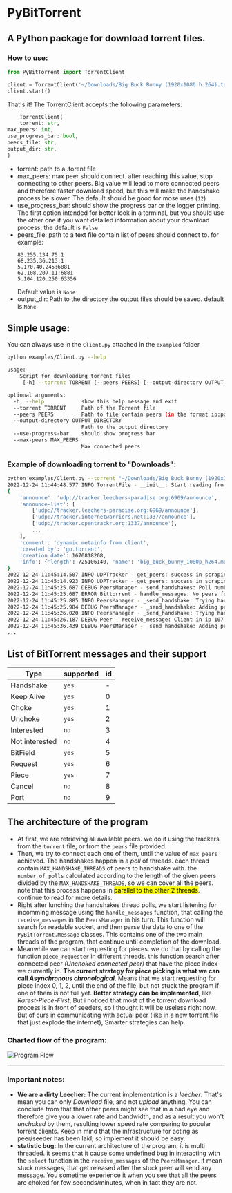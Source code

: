 # PyBitTorrent

## A Python package for download torrent files.

### How to use:

~~~python
from PyBitTorrent import TorrentClient

client = TorrentClient('~/Downloads/Big Buck Bunny (1920x1080 h.264).torrent')
client.start()
~~~

That's it!
The TorrentClient accepts the following parameters:

~~~python
    TorrentClient(
    torrent: str,
max_peers: int,
use_progress_bar: bool,
peers_file: str,
output_dir: str,
)
~~~

* torrent: path to a .torent file
* max_peers: max peer should connect. after reaching this value, stop connecting to other peers. Big value will lead to
  more connected peers and therefore faster download speed, but this will make the handshake process be slower. The
  default should be good for mose uses (`12`)
* use_progress_bar: should show the progress bar or the logger printing. The first option intended for better look in a
  terminal, but you should use the other one if you want detailed information about your download process. the default
  is `False`
* peers_file: path to a text file contain list of peers should connect to. for example:
    ~~~text
    83.255.134.75:1
    68.235.36.213:1
    5.170.40.245:6881
    62.108.207.11:6881
    5.104.120.250:63356
    ~~~
  Default value is `None`
* output_dir: Path to the directory the output files should be saved. default is `None`

## Simple usage:

You can always use in the `Client.py` attached in the `exampled` folder

~~~bash
python examples/Client.py --help

usage: 
    Script for downloading torrent files
     [-h] --torrent TORRENT [--peers PEERS] [--output-directory OUTPUT_DIRECTORY] [--use-progress-bar] [--max-peers MAX_PEERS]

optional arguments:
  -h, --help            show this help message and exit
  --torrent TORRENT     Path of the Torrent file
  --peers PEERS         Path to file contain peers (in the format ip:port for each line)
  --output-directory OUTPUT_DIRECTORY
                        Path to the output directory
  --use-progress-bar    should show progress bar
  --max-peers MAX_PEERS
                        Max connected peers
~~~

### Example of downloading torrent to "Downloads":

~~~bash
python examples/Client.py --torrent "~/Downloads/Big Buck Bunny (1920x1080 h.264).torrent"--output-directory ~/Downloads
2022-12-24 11:44:48.577 INFO TorrentFile - __init__: Start reading from BitTorrent file
{
    'announce': 'udp://tracker.leechers-paradise.org:6969/announce',
    'announce-list': [
        ['udp://tracker.leechers-paradise.org:6969/announce'],
        ['udp://tracker.internetwarriors.net:1337/announce'],
        ['udp://tracker.opentrackr.org:1337/announce'],
        ...
    ],
    'comment': 'dynamic metainfo from client',
    'created by': 'go.torrent',
    'creation date': 1670818208,
    'info': {'length': 725106140, 'name': 'big_buck_bunny_1080p_h264.mov', 'piece length': 262144, 'pieces': ''}}
}
2022-12-24 11:45:14.507 INFO UDPTracker - get_peers: success in scraping udp://tracker.moeking.me:6969/announce got 88 peers
2022-12-24 11:45:14.923 INFO UDPTracker - get_peers: success in scraping udp://exodus.desync.com:6969/announce got 200 peers
2022-12-24 11:45:25.687 DEBUG PeersManager - send_handshakes: Poll number 1/13
2022-12-24 11:45:25.687 ERROR Bittorrent - handle_messages: No peers found, sleep for 2 seconds
2022-12-24 11:45:25.885 INFO PeersManager - _send_handshake: Trying handshake with peer 92.176.121.23
2022-12-24 11:45:25.984 DEBUG PeersManager - _send_handshake: Adding peer 92.176.121.23, 10982 which is 1/12
2022-12-24 11:45:26.020 INFO PeersManager - _send_handshake: Trying handshake with peer 107.190.125.222
2022-12-24 11:45:26.187 DEBUG Peer - receive_message: Client in ip 107.190.125.222 with id 00000000000000000000 disconnected
2022-12-24 11:45:36.439 DEBUG PeersManager - _send_handshake: Adding peer 189.179.233.150, 35087 which is 2/12
...
~~~

## List of BitTorrent messages and their support

| Type           | supported | id  |
|----------------|-----------|-----|
| Handshake      | `yes`     | -   |
| Keep Alive     | `yes`     | 0   |
| Choke          | `yes`     | 1   |
| Unchoke        | `yes`     | 2   |
| Interested     | `no`      | 3   |
| Not interested | `no`      | 4   |
| BitField       | `yes`     | 5   |
| Request        | `yes`     | 6   |
| Piece          | `yes`     | 7   |
| Cancel         | `no`      | 8   |
| Port           | `no`      | 9   |

## The architecture of the program
* At first, we are retrieving all available peers. we do it using the trackers from the `torrent` file, or from the `peers` file provided.
* Then, we try to connect each one of them, until the value of `max_peers` achieved. The handshakes happen in a *poll* of threads. each thread contain `MAX_HANDSHAKE_THREADS` of peers to handshake with. the `number_of_polls` calculated according to the length of the given peers divided by the `MAX_HANDSHAKE_THREADS`, so we can cover all the peers. note that this process happens in <mark>parallel to the other 2 threads</mark>. continue to read for more details.
* Right after lunching the handshakes thread polls, we start listening for incomming message using the `handle_messages` function, that calling the `receive_messages` in the `PeersManager` in his turn. This function will search for readable socket, and then parse the data to one of the `PyBitTorrent.Message` classes. This contains one of the two main threads of the program, that continue until completion of the download. 
* Meanwhile we can start requesting for pieces. we do that by calling the function `piece_requester` in different threads. this function search after connected peer *(Unchoked connected peer)* that have the piece index we currently in. **The current strategy for piece picking is what we can call *Asynchronous chronological***. Means that we start requesting for piece index 0, 1, 2, until the end of the file, but not stuck the program if one of them is not full yet. **Better strategy can be implemented**, like *Rarest-Piece-First*, But i noticed that most of the torrent download process is in front of seeders, so i thought it will be useless right now. But of curs in communicating with actual peer (like in a new torrent file that just explode the internet), Smarter strategies can help.

### Charted flow of the program:
![Program Flow](https://i.imgur.com/texAmbM.png)

------
### Important notes:
* **We are a dirty Leecher:** The current implementation is a _leecher_. That's mean you can only *Download* file, and not *upload* anything. You can conclude from that that other peers might see that in a bad eye and therefore give you a lower rate and bandwidth, and as a result you won't *unchoked* by them, resulting lower speed rate comparing to popular torrent clients. Keep in mind that the infrastructure for acting as peer/seeder has been laid, so implement it should be easy.
* **statistic bug:** In the current architecture of the program, it is multi threaded. it seems that it cause some undefined bug in interacting with the `select` function in the `receive_messages` of the `PeersManager`. it mean stuck messages, that get released after the stuck peer will send any message. You sometime experience it when you see that all the peers are choked for few seconds/minutes, when in fact they are not.